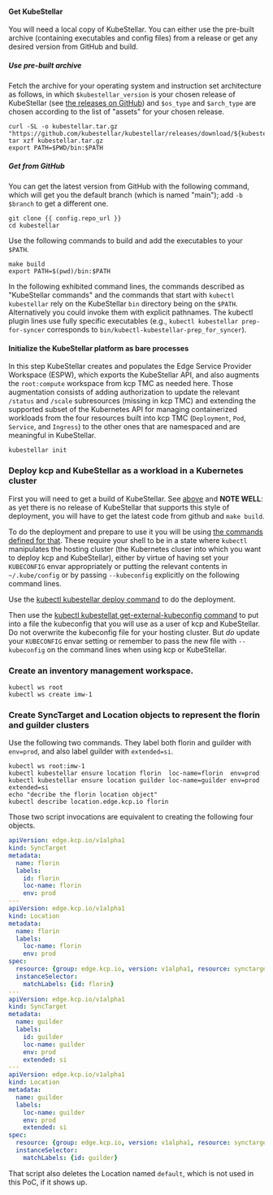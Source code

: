 <!--example1-post-kcp-start-->
#### Get KubeStellar

You will need a local copy of KubeStellar.  You can either use the
pre-built archive (containing executables and config files) from a
release or get any desired version from GitHub and build.

##### Use pre-built archive

Fetch the archive for your operating system and instruction set
architecture as follows, in which `$kubestellar_version` is your
chosen release of KubeStellar (see [the releases on
GitHub](https://github.com/kubestellar/kubestellar/releases)) and
`$os_type` and `$arch_type` are chosen according to the list of
"assets" for your chosen release.

```{.base}
curl -SL -o kubestellar.tar.gz "https://github.com/kubestellar/kubestellar/releases/download/${kubestellar_version}/kubestellar_${kubestellar_version}_${os_type}_${arch_type}.tar.gz
tar xzf kubestellar.tar.gz
export PATH=$PWD/bin:$PATH
```

##### Get from GitHub

You can get the latest version from GitHub with the following command,
which will get you the default branch (which is named "main"); add `-b
$branch` to get a different one.

```{.base}
git clone {{ config.repo_url }}
cd kubestellar
```

Use the following commands to build and add the executables to your
`$PATH`.

```shell
make build
export PATH=$(pwd)/bin:$PATH
```

In the following exhibited command lines, the commands described as
"KubeStellar commands" and the commands that start with `kubectl
kubestellar` rely on the KubeStellar `bin` directory being on the
`$PATH`.  Alternatively you could invoke them with explicit pathnames.
The kubectl plugin lines use fully specific executables (e.g.,
`kubectl kubestellar prep-for-syncer` corresponds to
`bin/kubectl-kubestellar-prep_for_syncer`).

#### Initialize the KubeStellar platform as bare processes

In this step KubeStellar creates and populates the Edge Service
Provider Workspace (ESPW), which exports the KubeStellar API, and also
augments the `root:compute` workspace from kcp TMC as needed here.
Those augmentation consists of adding authorization to update the
relevant `/status` and `/scale` subresources (missing in kcp TMC) and
extending the supported subset of the Kubernetes API for managing
containerized workloads from the four resources built into kcp TMC
(`Deployment`, `Pod`, `Service`, and `Ingress`) to the other ones that
are namespaced and are meaningful in KubeStellar.

```shell
kubestellar init
```

### Deploy kcp and KubeStellar as a workload in a Kubernetes cluster

First you will need to get a build of KubeStellar.  See
[above](../#get-kubestellar) and **NOTE WELL**: as yet there is no
release of KubeStellar that supports this style of deployment, you
will have to get the latest code from github and `make build`.

To do the deployment and prepare to use it you will be using [the
commands defined for
that](../../commands/#deployment-into-a-kubernetes-cluster).  These
require your shell to be in a state where `kubectl` manipulates the
hosting cluster (the Kubernetes cluser into which you want to deploy
kcp and KubeStellar), either by virtue of having set your `KUBECONFIG`
envar appropriately or putting the relevant contents in
`~/.kube/config` or by passing `--kubeconfig` explicitly on the
following command lines.

Use the [kubectl kubestellar deploy
command](../../commands/#deploy-to-cluster) to do the deployment.

Then use the [kubectl kubestellat get-external-kubeconfig
command](../../commands/#fetch-kubeconfig-for-external-clients) to put
into a file the kubeconfig that you will use as a user of kcp and
KubeStellar.  Do not overwrite the kubeconfig file for your hosting
cluster.  But _do_ update your `KUBECONFIG` envar setting or remember
to pass the new file with `--kubeconfig` on the command lines when
using kcp or KubeStellar.


### Create an inventory management workspace.
```shell
kubectl ws root
kubectl ws create imw-1 
```
### Create SyncTarget and Location objects to represent the florin and guilder clusters

Use the following two commands. They label both florin and guilder
with `env=prod`, and also label guilder with `extended=si`.

```shell
kubectl ws root:imw-1
kubectl kubestellar ensure location florin  loc-name=florin  env=prod
kubectl kubestellar ensure location guilder loc-name=guilder env=prod extended=si
echo "decribe the florin location object"
kubectl describe location.edge.kcp.io florin
```

Those two script invocations are equivalent to creating the following
four objects.

```yaml
apiVersion: edge.kcp.io/v1alpha1
kind: SyncTarget
metadata:
  name: florin
  labels:
    id: florin
    loc-name: florin
    env: prod
---
apiVersion: edge.kcp.io/v1alpha1
kind: Location
metadata:
  name: florin
  labels:
    loc-name: florin
    env: prod
spec:
  resource: {group: edge.kcp.io, version: v1alpha1, resource: synctargets}
  instanceSelector:
    matchLabels: {id: florin}
---
apiVersion: edge.kcp.io/v1alpha1
kind: SyncTarget
metadata:
  name: guilder
  labels:
    id: guilder
    loc-name: guilder
    env: prod
    extended: si
---
apiVersion: edge.kcp.io/v1alpha1
kind: Location
metadata:
  name: guilder
  labels:
    loc-name: guilder
    env: prod
    extended: si
spec:
  resource: {group: edge.kcp.io, version: v1alpha1, resource: synctargets}
  instanceSelector:
    matchLabels: {id: guilder}
```

That script also deletes the Location named `default`, which is not
used in this PoC, if it shows up.

<!--example1-post-kcp-end-->
